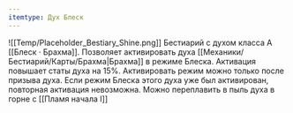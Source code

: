 ```yaml
---
itemtype: Дух Блеск
---
```

![[Temp/Placeholder_Bestiary_Shine.png]]
Бестиарий с духом класса А [[Блеск · Брахма]]. Позволяет активировать духа [[Механики/Бестиарий/Карты/Брахма|Брахма]] в режиме Блеска. Активация повышает статы духа на 15%. Активировать режим можно только после призыва духа. Если режим Блеска этого духа уже был активирован, повторная активация невозможна. Можно переплавить в пыль духа в горне с [[Пламя начала I]]
